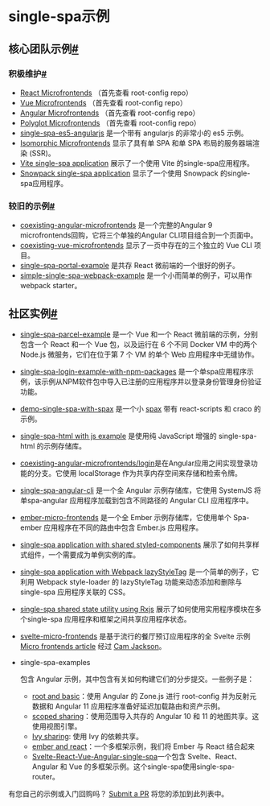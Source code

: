 # single-spa示例

## 核心团队示例[#](https://single-spa.js.org/docs/examples/#core-team-examples)

### 积极维护[#](https://single-spa.js.org/docs/examples/#actively-maintained)

- [React Microfrontends](https://github.com/react-microfrontends) （首先查看 root-config repo）
- [Vue Microfrontends](https://github.com/vue-microfrontends) （首先查看 root-config repo）
- [Angular Microfrontends](https://github.com/angular-microfrontends) （首先查看 root-config repo）
- [Polyglot Microfrontends](https://github.com/polyglot-microfrontends) （首先查看 root-config repo）
- [single-spa-es5-angularjs](https://github.com/joeldenning/single-spa-es5-angularjs) 是一个带有 angularjs 的非常小的 es5 示例。
- [Isomorphic Microfrontends](https://github.com/isomorphic-microfrontends) 显示了具有单 SPA 和单 SPA 布局的服务器端渲染 (SSR)。
- [Vite single-spa application](https://github.com/joeldenning/vite-single-spa-example) 展示了一个使用 Vite 的single-spa应用程序。
- [Snowpack single-spa application](https://github.com/joeldenning/snowpack-single-spa-example) 显示了一个使用 Snowpack 的single-spa应用程序。

### 较旧的示例[#](https://single-spa.js.org/docs/examples/#older-examples)

- [coexisting-angular-microfrontends](https://github.com/joeldenning/coexisting-angular-microfrontends) 是一个完整的Angular 9 microfrontends回购，它将三个单独的Angular CLI项目组合到一个页面中。
- [coexisting-vue-microfrontends](https://github.com/joeldenning/coexisting-vue-microfrontends) 显示了一页中存在的三个独立的 Vue CLI 项目。
- [single-spa-portal-example](https://gitlab.com/TheMcMurder/single-spa-portal-example) 是共存 React 微前端的一个很好的例子。
- [simple-single-spa-webpack-example](https://github.com/joeldenning/simple-single-spa-webpack-example) 是一个小而简单的例子，可以用作 webpack starter。

## 社区实例[#](https://single-spa.js.org/docs/examples/#community-examples)

- [single-spa-parcel-example](https://github.com/Guillembonet/single-spa-parcel-example) 是一个 Vue 和一个 React 微前端的示例，分别包含一个 React 和一个 Vue 包，以及运行在 6 个不同 Docker VM 中的两个 Node.js 微服务，它们在位于第 7 个 VM 的单个 Web 应用程序中无缝协作。

- [single-spa-login-example-with-npm-packages](https://github.com/jualoppaz/single-spa-login-example-with-npm-packages) 是一个单spa应用程序示例，该示例从NPM软件包中导入已注册的应用程序并以登录身份管理身份验证功能。

- [demo-single-spa-with-spax](https://github.com/crossjs/spax/tree/master/packages/demo-single-spa) 是一个小 [spax](https://spax.js.org/) 带有 react-scripts 和 craco 的示例。

- [single-spa-html with js example](https://github.com/filoxo/single-spa-html-with-js-example) 是使用纯 JavaScript 增强的 single-spa-html 的示例存储库。

- [coexisting-angular-microfrontends/login](https://github.com/Vallerious/coexisting-angular-microfrontends/tree/feature/login)是在Angular应用之间实现登录功能的分支。它使用 localStorage 作为共享内存空间来存储和检索令牌。

- [single-spa-angular-cli](https://github.com/matt-gold/single-spa-angular-cli) 是一个全 Angular 示例存储库，它使用 SystemJS 将单spa-angular 应用程序加载到包含不同路径的 Angular CLI 应用程序中。

- [ember-micro-frontends](https://github.com/ember-micro-frontends) 是一个全 Ember 示例存储库，它使用单个 Spa-ember 应用程序在不同的路由中包含 Ember.js 应用程序。

- [single-spa application with shared styled-components](https://github.com/filoxo/single-spa-example-shared-styled-components) 展示了如何共享样式组件，一个需要成为单例实例的库。

- [single-spa application with Webpack lazyStyleTag](https://github.com/filoxo/single-spa-example-webpack-lazystyletag) 是一个简单的例子，它利用 Webpack style-loader 的 lazyStyleTag 功能来动态添加和删除与single-spa 应用程序关联的 CSS。

- [single-spa shared state utility using Rxjs](https://github.com/filoxo/single-spa-example-rxjs-shared-state) 展示了如何使用实用程序模块在多个single-spa 应用程序和框架之间共享应用程序状态。

- [svelte-micro-frontends](https://github.com/svelte-micro-frontends) 是基于流行的餐厅预订应用程序的全 Svelte 示例 [Micro frontends article](https://martinfowler.com/articles/micro-frontends.html) 经过 [Cam Jackson](https://twitter.com/thecamjackson)。

- single-spa-examples

  包含 Angular 示例，其中包含有关如何构建它们的分步提交。一些例子是：

  - [root and basic](https://github.com/daniloesk/single-spa-examples/tree/v20201211-registration)：使用 Angular 的 Zone.js 进行 root-config 并为反射元数据和 Angular 11 应用程序准备好延迟加载路由和资产示例。
  - [scoped sharing](https://github.com/daniloesk/single-spa-examples/tree/v20201215-scoped-importmap)：使用范围导入共存的 Angular 10 和 11 的地图共享。这使用视图引擎。
  - [Ivy sharing](https://github.com/daniloesk/single-spa-examples/tree/v20201217-importmap-ivy): 使用 Ivy 的依赖共享。
  - [ember and react](https://github.com/ember-react-microfrontend)：一个多框架示例，我们将 Ember 与 React 结合起来
  - [Svelte-React-Vue-Angular-single-spa](https://github.com/Svelte-React-Vue-Angular-SPA)一个包含 Svelte、React、Angular 和 Vue 的多框架示例。这个single-spa使用single-spa-router。

有您自己的示例或入门回购吗？ [Submit a PR](https://github.com/single-spa/single-spa.js.org/edit/master/website/versioned_docs/version-5.x/examples.md) 将您的添加到此列表中。